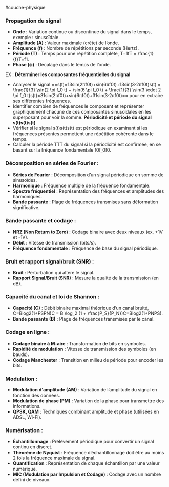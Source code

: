 
#couche-physique 

### **Propagation du signal**
- **Onde** : Variation continue ou discontinue du signal dans le temps, exemple : sinusoïdale.
- **Amplitude (A)** : Valeur maximale (crête) de l’onde.
- **Fréquence (f)** : Nombre de répétitions par seconde (Hertz).
- **Période (T)** : Temps pour une répétition complète, T=1fT = \frac{1}{f}T=f1​.
- **Phase (ϕ)** : Décalage dans le temps de l’onde.


EX :
**Déterminer les composantes fréquentielles du signal**
- Analyser le signal ==s(t)=13sin⁡(2πf0t)+sin⁡(6πf0t)+13sin⁡(3⋅2πf0t)s(t) = \frac{1}{3} \sin(2 \pi f_0 t) + \sin(6 \pi f_0 t) + \frac{1}{3} \sin(3 \cdot 2 \pi f_0 t)s(t)=31​sin(2πf0​t)+sin(6πf0​t)+31​sin(3⋅2πf0​t)== pour en extraire ses différentes fréquences.
- Identifier combien de fréquences le composent et représenter graphiquement chacune de ces composantes sinusoïdales en les superposant pour voir la somme.
**Périodicité et période du signal s(t)s(t)s(t)**
- Vérifier si le signal s(t)s(t)s(t) est périodique en examinant si les fréquences présentes permettent une répétition cohérente dans le temps.
- Calculer la période TTT du signal si la périodicité est confirmée, en se basant sur la fréquence fondamentale f0f_0f0​.
### **Décomposition en séries de Fourier** :
- **Séries de Fourier** : Décomposition d’un signal périodique en somme de sinusoïdes.
- **Harmonique** : Fréquence multiple de la fréquence fondamentale.
- **Spectre fréquentiel** : Représentation des fréquences et amplitudes des harmoniques.
- **Bande passante** : Plage de fréquences transmises sans déformation significative.
### **Bande passante et codage** :
- **NRZ (Non Return to Zero)** : Codage binaire avec deux niveaux (ex. +1V et -1V).
- **Débit** : Vitesse de transmission (bits/s).
- **Fréquence fondamentale** : Fréquence de base du signal périodique.

### **Bruit et rapport signal/bruit (SNR)** :
- **Bruit** : Perturbation qui altère le signal.
- **Rapport Signal/Bruit (SNR)** : Mesure la qualité de la transmission (en dB).

### **Capacité du canal et loi de Shannon** :

- **Capacité (C)** : Débit binaire maximal théorique d’un canal bruité, C=Blog⁡2(1+PSPN)C = B \log_2 (1 + \frac{P_S}{P_N})C=Blog2​(1+PN​PS​​).
- **Bande passante (B)** : Plage de fréquences transmises par le canal.

### **Codage en ligne** :

- **Codage binaire à M-aire** : Transformation de bits en symboles.
- **Rapidité de modulation** : Vitesse de transmission des symboles (en bauds).
- **Codage Manchester** : Transition en milieu de période pour encoder les bits.
### **Modulation** :
- **Modulation d'amplitude (AM)** : Variation de l’amplitude du signal en fonction des données.
- **Modulation de phase (PM)** : Variation de la phase pour transmettre des informations.
- **QPSK, QAM** : Techniques combinant amplitude et phase (utilisées en ADSL, Wi-Fi).

### **Numérisation** :
- **Échantillonnage** : Prélèvement périodique pour convertir un signal continu en discret.
- **Théorème de Nyquist** : Fréquence d’échantillonnage doit être au moins 2 fois la fréquence maximale du signal.
- **Quantification** : Représentation de chaque échantillon par une valeur numérique.
- **MIC (Modulation par Impulsion et Codage)** : Codage avec un nombre défini de niveaux.